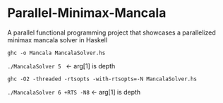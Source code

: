 # Parallel-Minimax-Mancala
A parallel functional programming project that showcases a parallelized minimax mancala solver in Haskell

```ghc -o Mancala MancalaSolver.hs```

```./MancalaSolver 5 ``` <- arg[1] is depth

```ghc -O2 -threaded -rtsopts -with-rtsopts=-N MancalaSolver.hs```

```./MancalaSolver 6 +RTS -N8``` <- arg[1] is depth